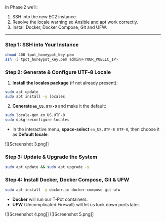 In Phase 2 we’ll:

1. SSH into the new EC2 instance.  
2. Resolve the locale warning so Ansible and apt work correctly.  
3. Install Docker, Docker Compose, Git and UFW.

---

### Step 1: SSH into Your Instance

````bash
chmod 400 tpot_honeypot_key.pem
ssh -i tpot_honeypot_key.pem admin@<YOUR_PUBLIC_IP>
````

### Step 2: Generate & Configure UTF‑8 Locale

1. **Install the locales package** (if not already present):

```bash
sudo apt update 
sudo apt install -y locales
````

2. **Generate `en_US.UTF-8`** and make it the default:

```bash
sudo locale-gen en_US.UTF-8 
sudo dpkg-reconfigure locales
 ````


- In the interactive menu, **space‑select** `en_US.UTF-8 UTF‑8`, then choose it as **Default locale**.

![[Screenshot 3.png]]
### Step 3: Update & Upgrade the System

```bash
sudo apt update && sudo apt upgrade -y
```


### Step 4: Install Docker, Docker Compose, Git & UFW

```bash
sudo apt install -y docker.io docker-compose git ufw
```
- **Docker** will run our T‑Pot containers.
- **UFW** (Uncomplicated Firewall) will let us lock down ports later.

![[Screenshot 4.png]]
![[Screenshot 5.png]]
